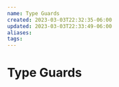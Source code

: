 ```yaml
---
name: Type Guards
created: 2023-03-03T22:32:35-06:00
updated: 2023-03-03T22:33:49-06:00
aliases: 
tags: 
---
```

# Type Guards


